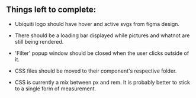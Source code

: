 ## Things left to complete:

- Ubiquiti logo should have hover and active svgs from figma design.

- There should be a loading bar displayed while pictures and whatnot are still being rendered.

- 'Filter' popup window should be closed when the user clicks outside of it.

- CSS files should be moved to their component's respective folder.

- CSS is currently a mix between px and rem. It is probably better to stick to a single form of measurement.